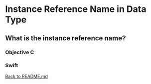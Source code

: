 # Instance Reference Name in Data Type

## What is the instance reference name?

### Objective C 

### Swift

[Back to README.md](/README.md)
